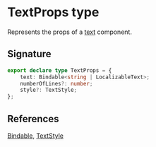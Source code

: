 # TextProps type

Represents the props of a [text](https://developers.meta.com/horizon-worlds/reference/2.0.0/ui_text_2) component.

## Signature

```typescript
export declare type TextProps = {
    text: Bindable<string | LocalizableText>;
    numberOfLines?: number;
    style?: TextStyle;
};
```

## References

[Bindable](https://developers.meta.com/horizon-worlds/reference/2.0.0/ui_bindable), [TextStyle](https://developers.meta.com/horizon-worlds/reference/2.0.0/ui_textstyle)